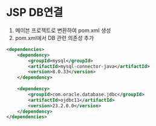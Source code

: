 # JSP DB연결

1. 메이븐 프로젝트로 변환하여 pom.xml 생성
2. pom.xml에서 DB 관련 의존성 추가
```xml
<dependencies>
    <dependency>
        <groupId>mysql</groupId>
        <artifactId>mysql-connector-java</artifactId>
        <version>8.0.33</version>
	</dependency>
	
    <dependency>
        <groupId>com.oracle.database.jdbc</groupId>
        <artifactId>ojdbc11</artifactId>
        <version>23.2.0.0</version>
	</dependency>
</dependencies>
```